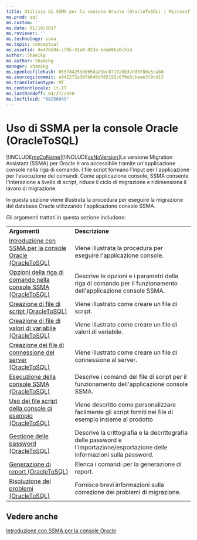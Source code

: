 ```yaml
---
title: Utilizzo di SSMA per la console Oracle (OracleToSQL) | Microsoft Docs
ms.prod: sql
ms.custom: ''
ms.date: 01/19/2017
ms.reviewer: ''
ms.technology: ssma
ms.topic: conceptual
ms.assetid: 4e47bb04-cf9b-41a0-923e-bdab9ba0c51d
author: Shamikg
ms.author: Shamikg
manager: shamikg
ms.openlocfilehash: 855f84253db65da29bc871fa3b37dd9780a5cab8
ms.sourcegitcommit: e042272a38fb646df05152c676e5cbeae3f9cd13
ms.translationtype: MT
ms.contentlocale: it-IT
ms.lasthandoff: 04/27/2020
ms.locfileid: "68256649"
---
```

# <a name="working-with-ssma-for-oracle-console-oracletosql"></a>Uso di SSMA per la console Oracle (OracleToSQL)
[!INCLUDE[msCoName](../../includes/msconame_md.md)][!INCLUDE[ssNoVersion](../../includes/ssnoversion-md.md)]La versione Migration Assistant (SSMA) per Oracle è ora accessibile tramite un'applicazione console nella riga di comando. I file script formano l'input per l'applicazione per l'esecuzione dei comandi. Come applicazione console, SSMA consente l'interazione a livello di script, riduce il ciclo di migrazione e ridimensiona il lavoro di migrazione.  
  
In questa sezione viene illustrata la procedura per eseguire la migrazione del database Oracle utilizzando l'applicazione console SSMA.  
  
Gli argomenti trattati in questa sezione includono:  
  
|||  
|-|-|  
|**Argomenti**|**Descrizione**|  
|[Introduzione con SSMA per la console Oracle &#40;OracleToSQL&#41;](../../ssma/oracle/getting-started-with-ssma-for-oracle-console-oracletosql.md)|Viene illustrata la procedura per eseguire l'applicazione console.|  
|[Opzioni della riga di comando nella console SSMA &#40;OracleToSQL&#41;](../../ssma/oracle/command-line-options-in-ssma-console-oracletosql.md)|Descrive le opzioni e i parametri della riga di comando per il funzionamento dell'applicazione console SSMA.|  
|[Creazione di file di script &#40;OracleToSQL&#41;](../../ssma/oracle/creating-script-files-oracletosql.md)|Viene illustrato come creare un file di script.|  
|[Creazione di file di valori di variabile &#40;OracleToSQL&#41;](../../ssma/oracle/creating-variable-value-files-oracletosql.md)|Viene illustrato come creare un file di valori di variabile.|  
|[Creazione dei file di connessione del server &#40;OracleToSQL&#41;](../../ssma/oracle/creating-the-server-connection-files-oracletosql.md)|Viene illustrato come creare un file di connessione al server.|  
|[Esecuzione della console SSMA &#40;OracleToSQL&#41;](../../ssma/oracle/executing-the-ssma-console-oracletosql.md)|Descrive i comandi del file di script per il funzionamento dell'applicazione console SSMA.|  
|[Uso dei file script della console di esempio &#40;OracleToSQL&#41;](../../ssma/oracle/working-with-the-sample-console-script-files-oracletosql.md)|Viene descritto come personalizzare facilmente gli script forniti nei file di esempio insieme al prodotto|  
|[Gestione delle password &#40;OracleToSQL&#41;](../../ssma/oracle/managing-passwords-oracletosql.md)|Descrive la crittografia e la decrittografia delle password e l'importazione/esportazione delle informazioni sulla password.|  
|[Generazione di report &#40;OracleToSQL&#41;](../../ssma/oracle/generating-reports-oracletosql.md)|Elenca i comandi per la generazione di report.|  
|[Risoluzione dei problemi &#40;OracleToSQL&#41;](../../ssma/oracle/troubleshooting-oracletosql.md)|Fornisce brevi informazioni sulla correzione dei problemi di migrazione.|  
  
## <a name="see-also"></a>Vedere anche  
[Introduzione con SSMA per la console Oracle](getting-started-with-ssma-for-oracle-console-oracletosql.md)  
  
